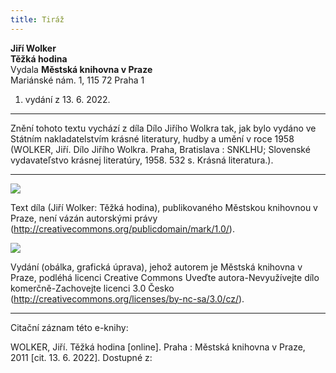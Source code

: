 ```yaml
---
title: Tiráž
---
```


**Jiří Wolker    
Těžká hodina**    
Vydala **Městská knihovna v Praze**    
Mariánské nám. 1, 115 72 Praha 1    
1. vydání z 13. 6. 2022.

***

Znění tohoto textu vychází z díla Dílo Jiřího Wolkra tak, jak bylo vydáno ve Státním nakladatelstvím krásné literatury, hudby a umění v roce 1958 (WOLKER, Jiří. Dílo Jiřího Wolkra. Praha, Bratislava : SNKLHU; Slovenské vydavateľstvo krásnej literatúry, 1958. 532 s. Krásná literatura.).


***

![](../Images/pd-88x31.png)  

Text díla (Jiří Wolker: Těžká hodina), publikovaného Městskou knihovnou v Praze, není vázán autorskými právy (http://creativecommons.org/publicdomain/mark/1.0/).

![](../Images/88x31.png)  

Vydání (obálka, grafická úprava), jehož autorem je Městská knihovna v Praze, podléhá licenci Creative Commons Uveďte autora-Nevyužívejte dílo komerčně-Zachovejte licenci 3.0 Česko (http://creativecommons.org/licenses/by-nc-sa/3.0/cz/).

***

Citační záznam této e-knihy:

WOLKER, Jiří. Těžká hodina \[online\].  Praha : Městská knihovna v Praze, 2011 \[cit. 13. 6. 2022]. Dostupné z: <next-book-url>